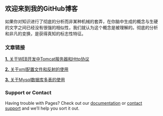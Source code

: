 ## 欢迎来到我的GitHub博客

如果你对知识进行了彻底的分析而非某种机械的套弄，在你脑中生成的概念与生硬的文字之间已经没有很强的相似性，我们就认为这个概念是被理解的。彻底的分析和非凡的变换，是获得真知的标志性特征。 

### 文章链接

[**1.** 关于WEB开发中Tomcat服务器和Http协议](http://ordwixce5.bkt.clouddn.com/day1807.md)

[**2.** 关于xml配置文件和反射的使用](https://github.com/Smithding/Leowang/blob/master/Document/day1808.md)

[**3.** 关于Mysql数据库多表的使用](http://ordwixce5.bkt.clouddn.com/day1808-2.html)

### Support or Contact

Having trouble with Pages? Check out our [documentation](https://help.github.com/categories/github-pages-basics/) or [contact support](https://github.com/contact) and we’ll help you sort it out.
